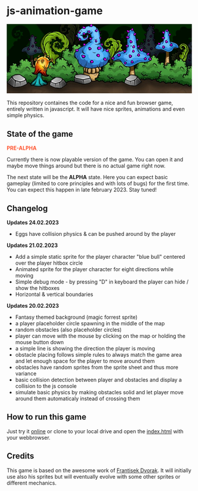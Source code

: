 # js-animation-game
![Preview Image](./src/preview.jpg)

This repository containes the code for a nice and fun browser game, entirely written in javascript.
It will have nice sprites, animations and even simple physics.

## State of the game
<span style="color:#FF5733">**PRE-ALPHA**</span>

Currently there is now playable version of the game.
You can open it and maybe move things around but there is no actual game right now.

The next state will be the **ALPHA** state. Here you can expect basic gameplay (limited to core principles and with lots of bugs) for the first time.
You can expect this happen in late february 2023. Stay tuned!

## Changelog

**Updates 24.02.2023**
- Eggs have collision physics & can be pushed around by the player

**Updates 21.02.2023**
- Add a simple static sprite for the player character "blue bull" centered over the player hitbox circle
- Animated sprite for the player character for eight directions while moving
- Simple debug mode - by pressing "D" in keyboard the player can hide / show the hitboxes
- Horizontal & vertical boundaries 

**Updates 20.02.2023**
- Fantasy themed background (magic forrest sprite)
- a player placeholder circle spawning in the middle of the map
- random obstacles (also placeholder circles)
- player can move with the mouse by clicking on the map or holding the mouse button down
- a simple line is showing the direction the player is moving
- obstacle placing follows simple rules to always match the game area and let enough space for the player to move around them
- obstacles have random sprites from the sprite sheet and thus more variance
- basic collision detection between player and obstacles and display a collision to the js console
- simulate basic physics by making obstacles solid and let player move around them automaticaly instead of crossing them

## How to run this game
Just try it [online](https://erikuckert.github.io/js-animation-game/) or clone to your local drive and open the [index.html](index.html) with your webbrowser.

## Credits
This game is based on the awesome work of [Frantisek Dvorak](https://www.youtube.com/@Frankslaboratory/featured).
It will initially use also his sprites but will eventually evolve with some other sprites or different mechanics.